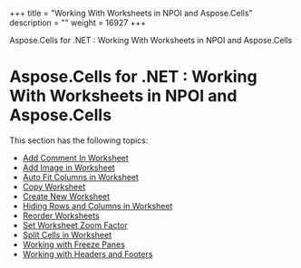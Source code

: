 +++
title = "Working With Worksheets in NPOI and Aspose.Cells" 
description = "" 
weight = 16927 
+++

Aspose.Cells for .NET : Working With Worksheets in NPOI and Aspose.Cells  

# Aspose.Cells for .NET : Working With Worksheets in NPOI and Aspose.Cells


This section has the following topics:

*   [Add Comment In Worksheet](https://docs2.aspose.com/cells/net/plugins/asposecellsnetfornpoi/codecomparisonforcommonfeatureswithnpoi/workingwithworksheetsinnpoiandasposecells/add+comment+in+worksheet)
*   [Add Image in Worksheet](https://docs2.aspose.com/cells/net/plugins/asposecellsnetfornpoi/codecomparisonforcommonfeatureswithnpoi/workingwithworksheetsinnpoiandasposecells/add+image+in+worksheet)
*   [Auto Fit Columns in Worksheet](https://docs2.aspose.com/cells/net/plugins/asposecellsnetfornpoi/codecomparisonforcommonfeatureswithnpoi/workingwithworksheetsinnpoiandasposecells/auto+fit+columns+in+worksheet)
*   [Copy Worksheet](https://docs2.aspose.com/cells/net/plugins/asposecellsnetfornpoi/codecomparisonforcommonfeatureswithnpoi/workingwithworksheetsinnpoiandasposecells/copy+worksheet)
*   [Create New Worksheet](https://docs2.aspose.com/cells/net/plugins/asposecellsnetfornpoi/codecomparisonforcommonfeatureswithnpoi/workingwithworksheetsinnpoiandasposecells/create+new+worksheet)
*   [Hiding Rows and Columns in Worksheet](https://docs2.aspose.com/cells/net/plugins/asposecellsnetfornpoi/codecomparisonforcommonfeatureswithnpoi/workingwithworksheetsinnpoiandasposecells/hiding+rows+and+columns+in+worksheet)
*   [Reorder Worksheets](https://docs2.aspose.com/cells/net/plugins/asposecellsnetfornpoi/codecomparisonforcommonfeatureswithnpoi/workingwithworksheetsinnpoiandasposecells/reorder+worksheets)
*   [Set Worksheet Zoom Factor](https://docs2.aspose.com/cells/net/plugins/asposecellsnetfornpoi/codecomparisonforcommonfeatureswithnpoi/workingwithworksheetsinnpoiandasposecells/set+worksheet+zoom+factor)
*   [Split Cells in Worksheet](https://docs2.aspose.com/cells/net/plugins/asposecellsnetfornpoi/codecomparisonforcommonfeatureswithnpoi/workingwithworksheetsinnpoiandasposecells/split+cells+in+worksheet)
*   [Working with Freeze Panes](https://docs2.aspose.com/cells/net/plugins/asposecellsnetfornpoi/codecomparisonforcommonfeatureswithnpoi/workingwithworksheetsinnpoiandasposecells/working+with+freeze+panes)
*   [Working with Headers and Footers](https://docs2.aspose.com/cells/net/plugins/asposecellsnetfornpoi/codecomparisonforcommonfeatureswithnpoi/workingwithworksheetsinnpoiandasposecells/working+with+headers+and+footers)

